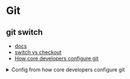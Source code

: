 # Git
## git switch
- [docs](https://git-scm.com/docs/git-switch) 
- [switch vs checkout](https://bluecast.tech/blog/git-switch-branch/)
- [How core developers configure git](https://blog.gitbutler.com/how-git-core-devs-configure-git/)
<details>
<summary>Config from how core developers configure git</summary>

```ini
# clearly makes git better

[column]
        ui = auto
[branch]
        sort = -committerdate
[tag]
        sort = version:refname
[init]
        defaultBranch = main
[diff]
        algorithm = histogram
        colorMoved = plain
        mnemonicPrefix = true
        renames = true
[push]
        default = simple
        autoSetupRemote = true
        followTags = true
[fetch]
        prune = true
        pruneTags = true
        all = true

# why the hell not?

[help]
        autocorrect = prompt
[commit]
        verbose = true
[rerere]
        enabled = true
        autoupdate = true
[core]
        excludesfile = ~/.gitignore
[rebase]
        autoSquash = true
        autoStash = true
        updateRefs = true

# a matter of taste (uncomment if you dare)

[core]
        # fsmonitor = true
        # untrackedCache = true
[merge]
        # (just 'diff3' if git version < 2.3)
        # conflictstyle = zdiff3 
[pull]
        # rebase = true
```
</details>
